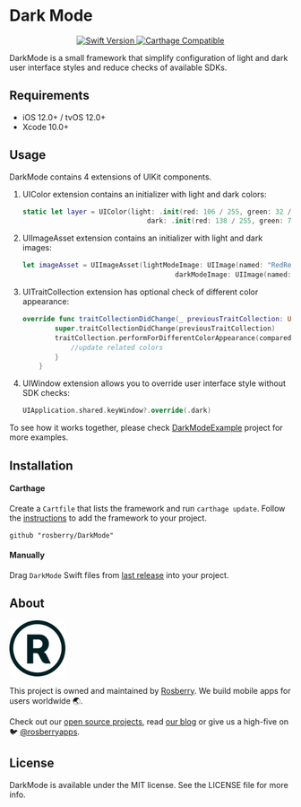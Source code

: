 # Dark Mode
<p align="center">
    <a href="https://swift.org/">
        <img src="https://img.shields.io/badge/swift-5.0-orange.svg" alt="Swift Version" />
    </a>
    <a href="https://github.com/Carthage/Carthage">
        <img src="https://img.shields.io/badge/Carthage-compatible-green.svg" alt="Carthage Compatible" />
    </a>
</p>

DarkMode is a small framework that simplify configuration of light and dark user interface styles and reduce checks of available SDKs.

## Requirements

- iOS 12.0+ / tvOS 12.0+
- Xcode 10.0+

## Usage

DarkMode contains 4 extensions of UIKit components.

1. UIColor extension contains an initializer with light and dark colors:

   ```swift
   static let layer = UIColor(light: .init(red: 106 / 255, green: 32 / 255, blue: 119 / 255, alpha: 1),
                                  dark: .init(red: 138 / 255, green: 76 / 255, blue: 146 / 255, alpha: 1))
   ```

2. UIImageAsset extension contains an initializer with light and dark images:

   ```swift
   let imageAsset = UIImageAsset(lightModeImage: UIImage(named: "RedRectangle"),
                                         darkModeImage: UIImage(named: "GreenRectangle"))
   ```

3. UITraitCollection extension has optional check of different color appearance:

   ```swift
   override func traitCollectionDidChange(_ previousTraitCollection: UITraitCollection?) {
           super.traitCollectionDidChange(previousTraitCollection)
           traitCollection.performForDifferentColorAppearance(comparedTo: previousTraitCollection) {
               //update related colors
           }
       }
   ```

4. UIWindow extension allows you to override user interface style without SDK checks:

   ```swift
   UIApplication.shared.keyWindow?.override(.dark)
   ```

To see how it works together, please check [DarkModeExample](xcode://clone?repo=https%3A%2F%2Fgithub.com%2Frosberry%2Fdarkmode) project for more examples.

## Installation

#### Carthage
Create a `Cartfile` that lists the framework and run `carthage update`. Follow the [instructions](https://github.com/Carthage/Carthage#adding-frameworks-to-an-application) to add the framework to your project.

```
github "rosberry/DarkMode"
```

#### Manually

Drag `DarkMode` Swift files from [last release](https://github.com/rosberry/DarkMode/releases) into your project.

## About

<img src="https://github.com/rosberry/Foundation/blob/master/Assets/full_logo.png?raw=true" height="100" />

This project is owned and maintained by [Rosberry](http://rosberry.com). We build mobile apps for users worldwide 🌏.

Check out our [open source projects](https://github.com/rosberry), read [our blog](https://medium.com/@Rosberry) or give us a high-five on 🐦 [@rosberryapps](http://twitter.com/RosberryApps).

## License

DarkMode is available under the MIT license. See the LICENSE file for more info.
